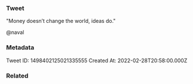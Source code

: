 ### Tweet
"Money doesn’t change the world, ideas do."

@naval

### Metadata
Tweet ID: 1498402125021335555
Created At: 2022-02-28T20:58:00.000Z

### Related

